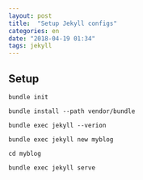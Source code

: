 ```yaml
---
layout: post
title:  "Setup Jekyll configs"
categories: en
date: "2018-04-19 01:34"
tags: jekyll
---
```


## Setup

```
bundle init
```

```
bundle install --path vendor/bundle
```

```
bundle exec jekyll --verion
```

```
bundle exec jekyll new myblog
```

```
cd myblog
```

```
bundle exec jekyll serve
```

